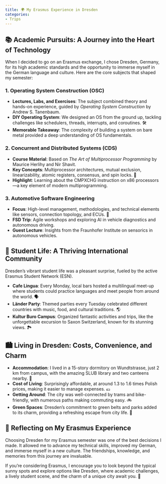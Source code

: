 ```yaml
---
title: 🌍 My Erasmus Experience in Dresden
categories:
- Trips
---
```

## 📚 Academic Pursuits: A Journey into the Heart of Technology

When I decided to go on an Erasmus exchange, I chose Dresden, Germany, for its high academic standards and the opportunity to immerse myself in the German language and culture. Here are the core subjects that shaped my semester:

### 1. **Operating System Construction (OSC)**
   - **Lectures, Labs, and Exercises**: The subject combined theory and hands-on experience, guided by *Operating System Construction* by Andrew S. Tanenbaum.
   - **DIY Operating System**: We designed an OS from the ground up, tackling challenges like schedulers, threads, interrupts, and coroutines. 🛠️
   - **Memorable Takeaway**: The complexity of building a system on bare metal provided a deep understanding of OS fundamentals.

### 2. **Concurrent and Distributed Systems (CDS)**
   - **Course Material**: Based on *The Art of Multiprocessor Programming* by Maurice Herlihy and Nir Shavit.
   - **Key Concepts**: Multiprocessor architectures, mutual exclusion, linearizability, atomic registers, consensus, and spin locks. 🔄
   - **Highlight**: Learning about the CMPXCHG instruction on x86 processors—a key element of modern multiprogramming.

### 3. **Automotive Software Engineering**
   - **Focus**: High-level management, methodologies, and technical elements like sensors, connection topology, and ECUs. 🚗
   - **FSD Trip**: Agile workshops and exploring AI in vehicle diagnostics and autonomous driving.
   - **Guest Lecture**: Insights from the Fraunhofer Institute on sensorics in autonomous vehicles.

## 🎉 Student Life: A Thriving International Community

Dresden’s vibrant student life was a pleasant surprise, fueled by the active Erasmus Student Network (ESN).

- **Cafe Lingua**: Every Monday, local bars hosted a multilingual meet-up where students could practice languages and meet people from around the world. 🗣️
- **Länder Party**: Themed parties every Tuesday celebrated different countries with music, food, and cultural traditions. 🌎
- **Kultur Buro Campus**: Organized fantastic activities and trips, like the unforgettable excursion to Saxon Switzerland, known for its stunning views. 🏞️

## 🏙️ Living in Dresden: Costs, Convenience, and Charm

- **Accommodation**: I lived in a 15-story dormitory on Wundtstrasse, just 2 km from campus, with the amazing SLUB library and two canteens nearby. 🏢
- **Cost of Living**: Surprisingly affordable, at around 1.3 to 1.6 times Polish prices, making it easier to manage expenses. 💶
- **Getting Around**: The city was well-connected by trams and bike-friendly, with numerous paths making commuting easy. 🚲
- **Green Spaces**: Dresden’s commitment to green belts and parks added to its charm, providing a refreshing escape from city life. 🌳

## 🤔 Reflecting on My Erasmus Experience

Choosing Dresden for my Erasmus semester was one of the best decisions I made. It allowed me to advance my technical skills, improved my German, and immerse myself in a new culture. The friendships, knowledge, and memories from this journey are invaluable.

If you’re considering Erasmus, I encourage you to look beyond the typical sunny spots and explore options like Dresden, where academic challenges, a lively student scene, and the charm of a unique city await you. 🌟
